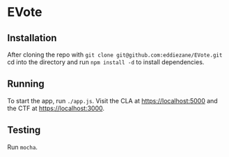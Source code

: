 EVote
=====

## Installation

After cloning the repo with `git clone git@github.com:eddiezane/EVote.git` cd
into the directory and run `npm install -d` to install dependencies.

## Running

To start the app, run `./app.js`. Visit the CLA at [https://localhost:5000](https://localhost:5000) and the CTF at [https://localhost:3000](https://localhost:3000).

## Testing

Run `mocha`.
